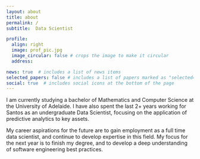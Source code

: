 ```yaml
---
layout: about
title: about
permalink: /
subtitle:  Data Scientist

profile:
  align: right
  image: prof_pic.jpg
  image_circular: false # crops the image to make it circular
  address: 

news: true  # includes a list of news items
selected_papers: false # includes a list of papers marked as "selected={true}"
social: true  # includes social icons at the bottom of the page
---
```


I am currently studying a bachelor of Mathematics and Computer Science at the University of Adelaide. I have also spent the last 2+ years working for Santos as an undergraduate Data Scientist, focusing on the application of predictive analytics to key assets.

My career aspirations for the future are to gain employment as a full time data scientist, and continue to develop expertise in this field. My focus for the next year is to finish my degree, and to develop a deep understanding of software engineering best practices.


